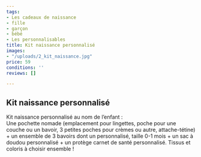 ```yaml
---
tags:
- Les cadeaux de naissance
- fille
- garçon
- bébé
- Les personnalisables
title: Kit naissance personnalisé
images:
- "/uploads/2_kit_naissance.jpg"
price: 59
conditions: ''
reviews: []

---
```

## Kit naissance personnalisé

Kit naissance personnalisé au nom de l’enfant :  
Une pochette nomade (emplacement pour lingettes, poche pour une couche ou un bavoir, 3 petites poches pour crèmes ou autre, attache-tétine) + un ensemble de 3 bavoirs dont un personnalisé, taille 0-1 mois + un sac à doudou personnalisé + un protège carnet de santé personnalisé. Tissus et coloris à choisir ensemble !